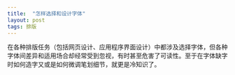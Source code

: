 ```yaml
---
title:  "怎样选择和设计字体"
layout: post
tags: 排版
---
```


在各种排版任务（包括网页设计、应用程序界面设计）中都涉及选择字体，但各种字体间差异和适用场合却经常受到忽视，有时甚至危害了可读性。至于在字体缺字时如何造字又或是如何微调笔划细节，就更是冷知识了。
